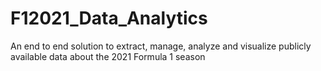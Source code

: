 # F12021_Data_Analytics
An end to end solution to extract, manage, analyze and visualize publicly available data about the 2021 Formula 1 season
